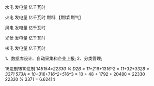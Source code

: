 水电
	发电量   亿千瓦时

火电
	发电量   亿千瓦时
	燃料:【燃煤|燃气】

风电
	发电量   亿千瓦时

光伏
	发电量   亿千瓦时

核电
	发电量   亿千瓦时



1、数据库设计、自动采集和企业上报;
2、分类管理;

16进制转10进制
145*154=22330   % 
D2B = 11+2*16+13*16^2 = 11+32+3328 = 3371
573A = 10+3*16+7*16^2+5*16^3 = 10 + 48 + 1792 + 20480 = 22330
22330 % 3371 = 6.62414

